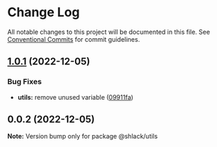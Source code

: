 # Change Log

All notable changes to this project will be documented in this file.
See [Conventional Commits](https://conventionalcommits.org) for commit guidelines.

## [1.0.1](https://github.com/Chrysalis-B/js-ts-monorepos/compare/v1.0.0...v1.0.1) (2022-12-05)


### Bug Fixes

* **utils:** remove unused variable ([09911fa](https://github.com/Chrysalis-B/js-ts-monorepos/commit/09911fa7097f0ca0d1ec6564bda21d5d15091859))





## 0.0.2 (2022-12-05)

**Note:** Version bump only for package @shlack/utils
